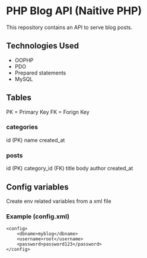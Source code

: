 # PHP Blog API (Naitive PHP)
This repository contains an API to serve blog posts.

## Technologies Used
- OOPHP
- PDO
- Prepared statements
- MySQL

## Tables
PK = Primary Key
FK = Forign Key

### categories
id (PK)
name
created_at

### posts
id (PK)
category_id (FK)
title
body
author
created_at

## Config variables
Create env related variables from a xml file

### Example (config.xml)
```
<config>
    <dbname>myblog</dbname>
    <username>root</username>
    <password>password123</password>
</config>
```